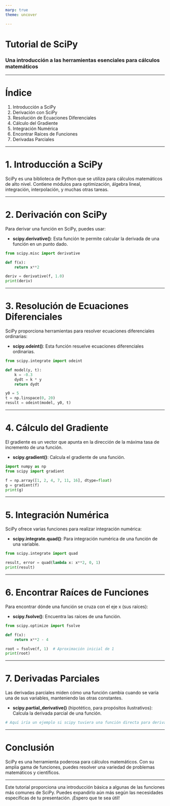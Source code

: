 ```yaml
---
marp: true
theme: uncover

---
```


# Tutorial de SciPy
### Una introducción a las herramientas esenciales para cálculos matemáticos

---

# Índice

1. Introducción a SciPy
2. Derivación con SciPy
3. Resolución de Ecuaciones Diferenciales
4. Cálculo del Gradiente
5. Integración Numérica
6. Encontrar Raíces de Funciones
7. Derivadas Parciales

---

# 1. Introducción a SciPy

SciPy es una biblioteca de Python que se utiliza para cálculos matemáticos de alto nivel. Contiene módulos para optimización, álgebra lineal, integración, interpolación, y muchas otras tareas.

---

# 2. Derivación con SciPy

Para derivar una función en SciPy, puedes usar:

- **scipy.derivative()**: Esta función te permite calcular la derivada de una función en un punto dado.

```python
from scipy.misc import derivative

def f(x):
    return x**2

deriv = derivative(f, 1.0)
print(deriv)
```

---

# 3. Resolución de Ecuaciones Diferenciales

SciPy proporciona herramientas para resolver ecuaciones diferenciales ordinarias:

- **scipy.odeint()**: Esta función resuelve ecuaciones diferenciales ordinarias.

```python
from scipy.integrate import odeint

def model(y, t):
    k = -0.3
    dydt = k * y
    return dydt

y0 = 5
t = np.linspace(0, 20)
result = odeint(model, y0, t)
```

---

# 4. Cálculo del Gradiente

El gradiente es un vector que apunta en la dirección de la máxima tasa de incremento de una función.

- **scipy.gradient()**: Calcula el gradiente de una función.

```python
import numpy as np
from scipy import gradient

f = np.array([1, 2, 4, 7, 11, 16], dtype=float)
g = gradient(f)
print(g)
```

---

# 5. Integración Numérica

SciPy ofrece varias funciones para realizar integración numérica:

- **scipy.integrate.quad()**: Para integración numérica de una función de una variable.

```python
from scipy.integrate import quad

result, error = quad(lambda x: x**2, 0, 1)
print(result)
```

---

# 6. Encontrar Raíces de Funciones

Para encontrar dónde una función se cruza con el eje x (sus raíces):

- **scipy.fsolve()**: Encuentra las raíces de una función.

```python
from scipy.optimize import fsolve

def f(x):
    return x**2 - 4

root = fsolve(f, 1)  # Aproximación inicial de 1
print(root)
```

---

# 7. Derivadas Parciales

Las derivadas parciales miden cómo una función cambia cuando se varía una de sus variables, manteniendo las otras constantes.

- **scipy.partial_derivative()** (hipotético, para propósitos ilustrativos): Calcula la derivada parcial de una función.

```python
# Aquí iría un ejemplo si scipy tuviera una función directa para derivadas parciales.
```

---

# Conclusión

SciPy es una herramienta poderosa para cálculos matemáticos. Con su amplia gama de funciones, puedes resolver una variedad de problemas matemáticos y científicos.

---
Este tutorial proporciona una introducción básica a algunas de las funciones más comunes de SciPy. Puedes expandirlo aún más según las necesidades específicas de tu presentación. ¡Espero que te sea útil!